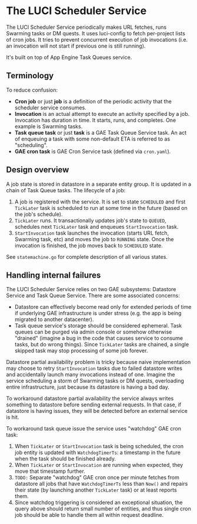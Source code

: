# The LUCI Scheduler Service

The LUCI Scheduler Service periodically makes URL fetches, runs Swarming tasks
or DM quests. It uses luci-config to fetch per-project lists of cron jobs. It
tries to prevent concurrent execution of job invocations (i.e. an invocation
will not start if previous one is still running).

It's built on top of App Engine Task Queues service.

## Terminology

To reduce confusion:

*   __Cron job__ or just __job__ is a definition of the periodic activity that
    the scheduler service consumes.
*   __Invocation__ is an actual attempt to execute an activity specified by a
    job. Invocation has duration in time. It starts, runs, and completes. One
    example is Swarming tasks.
*   __Task queue task__ or just __task__ is a GAE Task Queue Service task.
    An act of enqueuing a task with some non-default ETA is referred to as
    "scheduling".
*   __GAE cron task__ is GAE Cron Service task (defined via `cron.yaml`).

## Design overview

A job state is stored in datastore in a separate entity group. It is updated in
a chain of Task Queue tasks. The lifecycle of a job:

1.  A job is registered with the service. It is set to state `SCHEDULED` and
    first `TickLater` task is scheduled to run at some time in the future
    (based on the job's schedule).
1.  `TickLater` runs. It transactionally updates job's state to `QUEUED`,
    schedules next `TickLater` task and enqueues `StartInvocation` task.
1.  `StartInvocation` task launches the invocation (starts URL fetch, Swarming
    task, etc) and moves the job to `RUNNING` state. Once the invocation is
    finished, the job moves back to `SCHEDULED` state.

See `statemachine.go` for complete description of all various states.

## Handling internal failures

The LUCI Scheduler Service relies on two GAE subsystems: Datastore Service and
Task Queue Service. There are some associated concerns:

*   Datastore can effectively become read only for extended periods of time if
    underlying GAE infrastructure is under stress (e.g. the app is being
    migrated to another datacenter).
*   Task queue service's storage should be considered ephemeral. Task queues can
    be purged via admin console or somehow otherwise "drained" (imagine a bug
    in the code that causes service to consume tasks, but do wrong things).
    Since `TickLater` tasks are chained, a single skipped task may stop
    processing of some job forever.

Datastore partial availability problem is tricky because naive implementation
may choose to retry `StartInvocation` tasks due to failed datastore writes and
accidentally launch many invocations instead of one. Imagine the service
scheduling a storm of Swarming tasks or DM quests, overloading entire
infrastructure, just because its datastore is having a bad day.

To workaround datastore partial availability the service always writes something
to datastore before sending external requests. In that case, if datastore is
having issues, they will be detected before an external service is hit.

To workaround task queue issue the service uses "watchdog" GAE cron task:

1.  When `TickLater` or `StartInvocation` task is being scheduled, the cron job
    entity is updated with `WatchdogTimerTs`: a timestamp in the future when
    the task should be finished already.
1.  When `TickLater` or `StartInvocation` are running when expected, they move
    that timestamp further.
1.  `TODO:` Separate "watchdog" GAE cron once per minute fetches from datastore
    all jobs that have `WatchdogTimerTs` less than `Now()` and repairs their
    state (by launching another `TickLater` task) or at least reports them.
1.  Since watchdog triggering is considered an exceptional situation, the query
    above should return small number of entities, and thus single cron job
    should be able to handle them all within request deadline.
